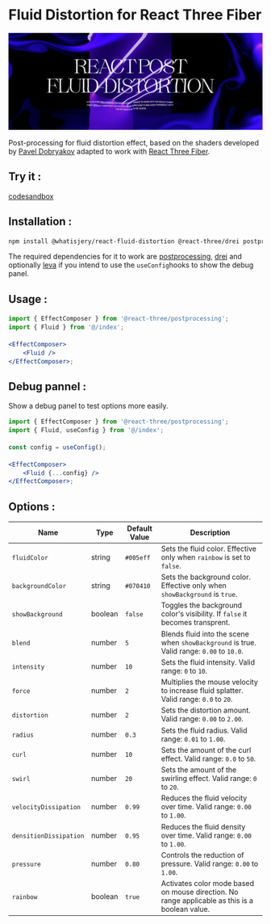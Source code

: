 # Fluid Distortion for React Three Fiber

![screen capture](./src/assets/screen_capture.png)

Post-processing for fluid distortion effect, based on the shaders developed by [Pavel Dobryakov](https://github.com/PavelDoGreat/WebGL-Fluid-Simulation) adapted to work with [React Three Fiber](https://docs.pmnd.rs/react-three-fiber/getting-started/introduction).

## Try it :

[codesandbox](https://codesandbox.io/p/github/whatisjery/react-fluid-distortion)

## Installation :

```bash
npm install @whatisjery/react-fluid-distortion @react-three/drei postprocessing leva
```

The required dependencies for it to work are [postprocessing](https://github.com/pmndrs/postprocessing), [drei](https://github.com/pmndrs/drei) and optionally [leva](https://github.com/pmndrs/leva) if you intend to use the `useConfig`hooks to show the debug panel.

## Usage :

```jsx
import { EffectComposer } from '@react-three/postprocessing';
import { Fluid } from '@/index';

<EffectComposer>
    <Fluid />
</EffectComposer>;
```

## Debug pannel :

Show a debug panel to test options more easily.

```jsx
import { EffectComposer } from '@react-three/postprocessing';
import { Fluid, useConfig } from '@/index';

const config = useConfig();

<EffectComposer>
    <Fluid {...config} />
</EffectComposer>;
```

## Options :

| Name                   | Type    | Default Value | Description                                                                                    |
| ---------------------- | ------- | ------------- | ---------------------------------------------------------------------------------------------- |
| `fluidColor`           | string  | `#005eff`     | Sets the fluid color. Effective only when `rainbow` is set to `false`.                         |
| `backgroundColor`      | string  | `#070410`     | Sets the background color. Effective only when `showBackground` is `true`.                     |
| `showBackground`       | boolean | `false`       | Toggles the background color's visibility. If `false` it becomes transprent.                   |
| `blend`                | number  | `5`           | Blends fluid into the scene when `showBackground` is true. Valid range: `0.00` to `10.0`.      |
| `intensity`            | number  | `10`          | Sets the fluid intensity. Valid range: `0` to `10`.                                            |
| `force`                | number  | `2`           | Multiplies the mouse velocity to increase fluid splatter. Valid range: `0.0` to `20`.          |
| `distortion`           | number  | `2`           | Sets the distortion amount. Valid range: `0.00` to `2.00`.                                     |
| `radius`               | number  | `0.3`         | Sets the fluid radius. Valid range: `0.01` to `1.00`.                                          |
| `curl`                 | number  | `10`          | Sets the amount of the curl effect. Valid range: `0.0` to `50`.                                |
| `swirl`                | number  | `20`          | Sets the amount of the swirling effect. Valid range: `0` to `20`.                              |
| `velocityDissipation`  | number  | `0.99`        | Reduces the fluid velocity over time. Valid range: `0.00` to `1.00`.                           |
| `densitionDissipation` | number  | `0.95`        | Reduces the fluid density over time. Valid range: `0.00` to `1.00`.                            |
| `pressure`             | number  | `0.80`        | Controls the reduction of pressure. Valid range: `0.00` to `1.00`.                             |
| `rainbow`              | boolean | `true`        | Activates color mode based on mouse direction. No range applicable as this is a boolean value. |
